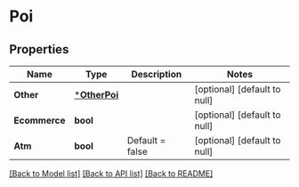 # Poi

## Properties
Name | Type | Description | Notes
------------ | ------------- | ------------- | -------------
**Other** | [***OtherPoi**](other_poi.md) |  | [optional] [default to null]
**Ecommerce** | **bool** |  | [optional] [default to null]
**Atm** | **bool** | Default &#x3D; false | [optional] [default to null]

[[Back to Model list]](../README.md#documentation-for-models) [[Back to API list]](../README.md#documentation-for-api-endpoints) [[Back to README]](../README.md)


